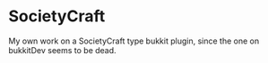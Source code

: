 SocietyCraft
============

My own work on a SocietyCraft type bukkit plugin, since the one on bukkitDev seems to be dead.
